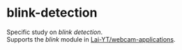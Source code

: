 # blink-detection

Specific study on *blink detection*. \
Supports the *blink* module in [Lai-YT/webcam-applications](https://github.com/Lai-YT/webcam-applications).

